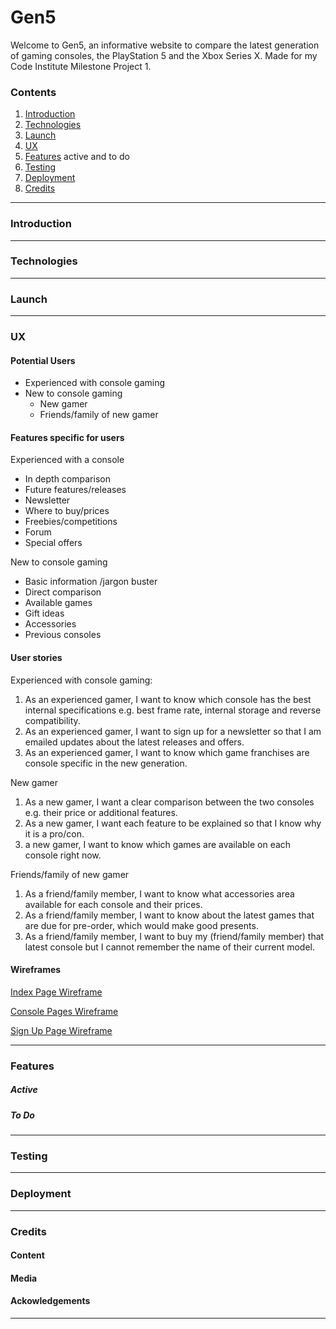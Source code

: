 # Gen5

Welcome to Gen5, an informative website to compare the latest generation of gaming consoles, the PlayStation 5 and the Xbox Series X. Made for my Code Institute Milestone Project 1.

### Contents

1. [Introduction](#intro) 
2. [Technologies](#tech) 
3. [Launch](#launch)
4. [UX](#ux)
5. [Features](#feat) active and to do
6. [Testing](#test)
7. [Deployment](#deploy)
8. [Credits](#credit)

___

<a name="intro"></a>
### Introduction


___

<a name="tech"></a>
### Technologies

___

<a name="launch"></a>
### Launch

___

<a name="ux"></a>
### UX

#### Potential Users

* Experienced with console gaming
* New to console gaming 
  * New gamer
  * Friends/family of new gamer

#### Features specific for users

Experienced with a console

* In depth comparison
* Future features/releases
* Newsletter
* Where to buy/prices
* Freebies/competitions
* Forum
* Special offers

New to console gaming

* Basic information /jargon buster
* Direct comparison
* Available games
* Gift ideas
* Accessories
* Previous consoles

#### User stories

Experienced with console gaming:

1. As an experienced gamer, I want to know which console has the best internal specifications e.g. best frame rate, internal storage and reverse compatibility.
2. As an experienced gamer, I want to sign up for a newsletter so that I am emailed updates about the latest releases and offers.
3. As an experienced gamer, I want to know which game franchises are console specific in the new generation.

New gamer

1. As a new gamer, I want a clear comparison between the two consoles e.g. their price or additional features.
2. As a new gamer, I want each feature to be explained so that I know why it is a pro/con.
3. a new gamer, I want to know which games are available on each console right now. 

Friends/family of new gamer

1. As a friend/family member, I want to know what accessories area available for each console and their prices.
2. As a friend/family member, I want to know about the latest games that are due for pre-order, which would make good presents.
3. As a friend/family member, I want to buy my (friend/family member) that latest console but I cannot remember the name of their current model. 

#### Wireframes

[Index Page Wireframe](assets/wireframes/MP1-index.png)

[Console Pages Wireframe](assets/wireframes/MP1-console.png)

[Sign Up Page Wireframe](assets/wireframes/MP1-newsletter.png)
___

<a name="feat"></a>
### Features

##### Active

##### To Do
___

<a name="test"></a>
### Testing

___

<a name="deploy"></a>
### Deployment

___

<a name="credit"></a>
### Credits

#### Content

#### Media

#### Ackowledgements
___

